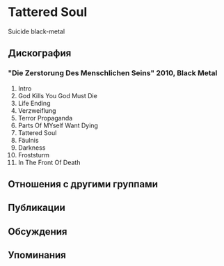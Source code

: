 # Tattered Soul

Suicide black-metal

## Дискография

### "Die Zerstorung Des Menschlichen Seins" 2010, Black Metal

1. Intro      
2. God Kills You God Must Die      
3. Life Ending     
4. Verzweiflung    
5. Terror Propaganda   
6. Parts Of MYself Want Dying  
7. Tattered Soul 
8. F&#228;ulnis     
9. Darkness  
10. Froststurm  
11. In The Front Of Death  


## Отношения с другими группами


## Публикации


## Обсуждения


## Упоминания

